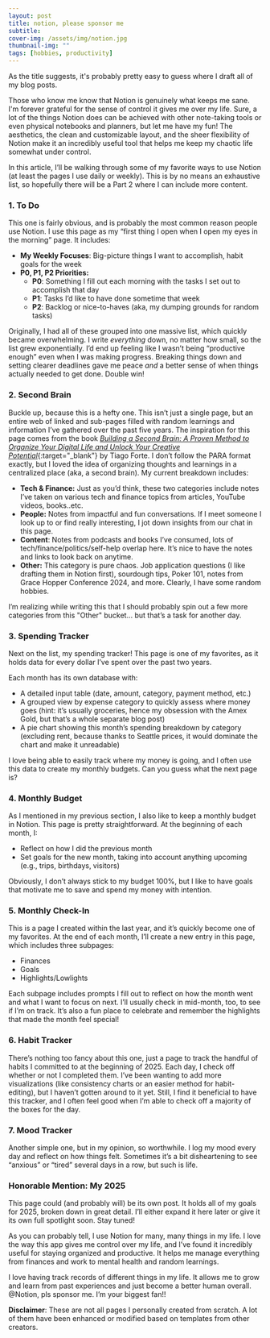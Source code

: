 ```yaml
---
layout: post
title: notion, please sponsor me
subtitle: 
cover-img: /assets/img/notion.jpg
thumbnail-img: ""
tags: [hobbies, productivity]
---
```


As the title suggests, it's probably pretty easy to guess where I draft all of my blog posts.

Those who know me know that Notion is genuinely what keeps me sane. I'm forever grateful for the sense of control it gives me over my life. Sure, a lot of the things Notion does can be achieved with other note-taking tools or even physical notebooks and planners, but let me have my fun! The aesthetics, the clean and customizable layout, and the sheer flexibility of Notion make it an incredibly useful tool that helps me keep my chaotic life somewhat under control.

In this article, I’ll be walking through some of my favorite ways to use Notion (at least the pages I use daily or weekly). This is by no means an exhaustive list, so hopefully there will be a Part 2 where I can include more content.

### 1. To Do

This one is fairly obvious, and is probably the most common reason people use Notion. I use this page as my “first thing I open when I open my eyes in the morning” page. It includes:

- **My Weekly Focuses**: Big-picture things I want to accomplish, habit goals for the week
- **P0, P1, P2 Priorities:**
    - **P0**: Something I fill out each morning with the tasks I set out to accomplish that day
    - **P1**: Tasks I’d like to have done sometime that week
    - **P2**: Backlog or nice-to-haves (aka, my dumping grounds for random tasks)

Originally, I had all of these grouped into one massive list, which quickly became overwhelming. I write *everything* down, no matter how small, so the list grew exponentially. I’d end up feeling like I wasn’t being “productive enough” even when I was making progress. Breaking things down and setting clearer deadlines gave me peace *and* a better sense of when things actually needed to get done. Double win!

### 2. Second Brain

Buckle up, because this is a hefty one. This isn’t just a single page, but an entire web of linked and sub-pages filled with random learnings and information I’ve gathered over the past five years. The inspiration for this page comes from the book [*Building a Second Brain: A Proven Method to Organize Your Digital Life and Unlock Your Creative Potential*](https://www.goodreads.com/book/show/59616977-building-a-second-brain?from_search=true&from_srp=true&qid=VFRAV6AIpQ&rank=1){:target="_blank"} by Tiago Forte. I don’t follow the PARA format exactly, but I loved the idea of organizing thoughts and learnings in a centralized place (aka, a second brain). My current breakdown includes: 

- **Tech & Finance:** Just as you’d think, these two categories include notes I’ve taken on various tech and finance topics from articles, YouTube videos, books..etc.
- **People:** Notes from impactful and fun conversations. If I meet someone I look up to or find really interesting, I jot down insights from our chat in this page.
- **Content**: Notes from podcasts and books I’ve consumed, lots of tech/finance/politics/self-help overlap here. It’s nice to have the notes and links to look back on anytime.
- **Other:**  This category is pure chaos. Job application questions (I like drafting them in Notion first), sourdough tips, Poker 101, notes from Grace Hopper Conference 2024, and more. Clearly, I have some random hobbies.

I’m realizing while writing this that I should probably spin out a few more categories from this "Other" bucket… but that’s a task for another day.

### 3. Spending Tracker

Next on the list, my spending tracker! This page is one of my favorites, as it holds data for every dollar I’ve spent over the past two years. 

Each month has its own database with:

- A detailed input table (date, amount, category, payment method, etc.)
- A grouped view by expense category to quickly assess where money goes (hint: it’s usually groceries, hence my obsession with the Amex Gold, but that’s a whole separate blog post)
- A pie chart showing this month’s spending breakdown by category (excluding rent, because thanks to Seattle prices, it would dominate the chart and make it unreadable)

I love being able to easily track where my money is going, and I often use this data to create my monthly budgets. Can you guess what the next page is?

### 4. Monthly Budget

As I mentioned in my previous section, I also like to keep a monthly budget in Notion. This page is pretty straightforward. At the beginning of each month, I:

- Reflect on how I did the previous month
- Set goals for the new month, taking into account anything upcoming (e.g., trips, birthdays, visitors)

Obviously, I don’t always stick to my budget 100%, but I like to have goals that motivate me to save and spend my money with intention.

### 5. Monthly Check-In

This is a page I created within the last year, and it’s quickly become one of my favorites. At the end of each month, I’ll create a new entry in this page, which includes three subpages: 

- Finances
- Goals
- Highlights/Lowlights

Each subpage includes prompts I fill out to reflect on how the month went and what I want to focus on next. I’ll usually check in mid-month, too, to see if I’m on track. It’s also a fun place to celebrate and remember the highlights that made the month feel special!

### 6. Habit Tracker

There’s nothing too fancy about this one, just a page to track the handful of habits I committed to at the beginning of 2025. Each day, I check off whether or not I completed them. I’ve been wanting to add more visualizations (like consistency charts or an easier method for habit-editing), but I haven’t gotten around to it yet. Still, I find it beneficial to have this tracker, and I often feel good when I’m able to check off a majority of the boxes for the day.

### 7. Mood Tracker

Another simple one, but in my opinion, so worthwhile. I log my mood every day and reflect on how things felt. Sometimes it’s a bit disheartening to see “anxious” or “tired” several days in a row, but such is life.

### Honorable Mention: My 2025

This page could (and probably will) be its own post. It holds all of my goals for 2025, broken down in great detail. I’ll either expand it here later or give it its own full spotlight soon. Stay tuned!

As you can probably tell, I use Notion for many, many things in my life. I love the way this app gives me control over my life, and I’ve found it incredibly useful for staying organized and productive. It helps me manage everything from finances and work to mental health and random learnings.

I love having track records of different things in my life. It allows me to grow and learn from past experiences and just become a better human overall. @Notion, pls sponsor me. I’m your biggest fan!!

**Disclaimer**: These are not all pages I personally created from scratch. A lot of them have been enhanced or modified based on templates from other creators.